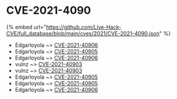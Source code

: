 # CVE-2021-4090
{% embed url="https://github.com/Live-Hack-CVE/full_database/blob/main/cves/2021/CVE-2021-4090.json" %}

* Edgarloyola ~> [CVE-2021-40906](https://www.alice-snow.ru/2021/database/cve-2021-4090/cve-2021-40906-edgarloyola)
* Edgarloyola ~> [CVE-2021-40905](https://www.alice-snow.ru/2021/database/cve-2021-4090/cve-2021-40905-edgarloyola)
* Edgarloyola ~> [CVE-2021-40906](https://www.alice-snow.ru/2021/database/cve-2021-4090/cve-2021-40906-edgarloyola)
* vulnz ~> [CVE-2021-40903](https://www.alice-snow.ru/2021/database/cve-2021-4090/cve-2021-40903-vulnz)
* vulnz ~> [CVE-2021-40903](https://www.alice-snow.ru/2021/database/cve-2021-4090/cve-2021-40903-vulnz)
* Edgarloyola ~> [CVE-2021-40905](https://www.alice-snow.ru/2021/database/cve-2021-4090/cve-2021-40905-edgarloyola)
* Edgarloyola ~> [CVE-2021-40905](https://www.alice-snow.ru/2021/database/cve-2021-4090/cve-2021-40905-edgarloyola)
* Edgarloyola ~> [CVE-2021-40906](https://www.alice-snow.ru/2021/database/cve-2021-4090/cve-2021-40906-edgarloyola)